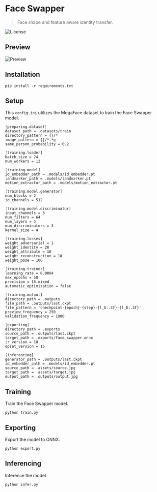 Face Swapper
============

> Face shape and feature aware identity transfer.

![License](https://img.shields.io/badge/license-ResearchRAIL--M-red)


Preview
-------

![Preview](https://raw.githubusercontent.com/facefusion/facefusion-labs/next/.github/previews/face_swapper.png?sanitize=true)


Installation
------------

```
pip install -r requirements.txt
```


Setup
-----

This `config.ini` utilizes the MegaFace dataset to train the Face Swapper model.

```
[preparing.dataset]
dataset_path = .datasets/train
directory_pattern = {}/*
image_pattern = {}/*.*g
same_person_probability = 0.2
```

```
[training.loader]
batch_size = 24
num_workers = 12
```

```
[training.model]
id_embedder_path = .models/id_embedder.pt
landmarker_path = .models/landmarker.pt
motion_extractor_path = .models/motion_extractor.pt
```

```
[training.model.generator]
num_blocks = 2
id_channels = 512
```

```
[training.model.discriminator]
input_channels = 3
num_filters = 64
num_layers = 5
num_discriminators = 3
kernel_size = 4
```

```
[training.losses]
weight_adversarial = 1
weight_identity = 20
weight_attribute = 10
weight_reconstruction = 10
weight_pose = 100
```

```
[training.trainer]
learning_rate = 0.0004
max_epochs = 50
precision = 16-mixed
automatic_optimization = false
```

```
[training.output]
directory_path = .outputs
file_path = .outputs/last.ckpt
file_pattern = 'checkpoint-{epoch}-{step}-{l_G:.4f}-{l_D:.4f}'
preview_frequency = 250
validation_frequency = 1000
```

```
[exporting]
directory_path = .exports
source_path = .outputs/last.ckpt
target_path = .exports/face_swapper.onnx
ir_version = 10
opset_version = 15
```

```
[inferencing]
generator_path = .outputs/last.ckpt
id_embedder_path = .models/id_embedder.pt
source_path = .assets/source.jpg
target_path = .assets/target.jpg
output_path = .outputs/output.jpg
```


Training
--------

Train the Face Swapper model.

```
python train.py
```


Exporting
---------

Export the model to ONNX.

```
python export.py
```


Inferencing
-----------

Inference the model.

```
python infer.py
```
